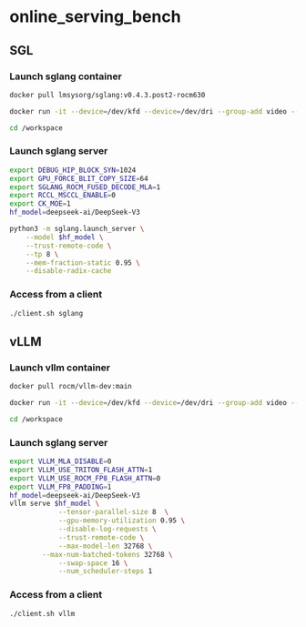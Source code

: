 # online_serving_bench

## SGL
### Launch sglang container
```bash
docker pull lmsysorg/sglang:v0.4.3.post2-rocm630

docker run -it --device=/dev/kfd --device=/dev/dri --group-add video --shm-size 16G --security-opt seccomp=unconfined --security-opt apparmor=unconfined --cap-add=SYS_PTRACE -v $(pwd):/workspace --env HUGGINGFACE_HUB_CACHE=/workspace --name sglang_test lmsysorg/sglang:v0.4.3.post2-rocm630

cd /workspace
```

### Launch sglang server
```bash
export DEBUG_HIP_BLOCK_SYN=1024 
export GPU_FORCE_BLIT_COPY_SIZE=64 
export SGLANG_ROCM_FUSED_DECODE_MLA=1 
export RCCL_MSCCL_ENABLE=0 
export CK_MOE=1 
hf_model=deepseek-ai/DeepSeek-V3

python3 -m sglang.launch_server \
	--model $hf_model \
	--trust-remote-code \
	--tp 8 \
	--mem-fraction-static 0.95 \
	--disable-radix-cache 
```

### Access from a client
```bash
./client.sh sglang
```

## vLLM
### Launch vllm container
```bash
docker pull rocm/vllm-dev:main

docker run -it --device=/dev/kfd --device=/dev/dri --group-add video --shm-size 16G --security-opt seccomp=unconfined --security-opt apparmor=unconfined --cap-add=SYS_PTRACE -v $(pwd):/workspace --env HUGGINGFACE_HUB_CACHE=/workspace --name vllm_test rocm/vllm-dev:main

cd /workspace
```

### Launch sglang server
```bash
export VLLM_MLA_DISABLE=0
export VLLM_USE_TRITON_FLASH_ATTN=1
export VLLM_USE_ROCM_FP8_FLASH_ATTN=0
export VLLM_FP8_PADDING=1
hf_model=deepseek-ai/DeepSeek-V3
vllm serve $hf_model \
            --tensor-parallel-size 8  \
            --gpu-memory-utilization 0.95 \
            --disable-log-requests \
            --trust-remote-code \
            --max-model-len 32768 \
	    --max-num-batched-tokens 32768 \
            --swap-space 16 \
            --num_scheduler-steps 1
```

### Access from a client
```bash
./client.sh vllm
```
